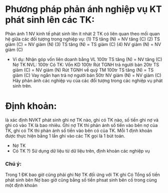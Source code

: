 # Phương pháp phản ánh nghiệp vụ KT phát sinh lên các TK:
Phản ánh 1 NV kinh tế phát sinh lên ít nhát 2 TK có liên quan theo mối quan hệ giữa các đối tượng trong nghiệp vụ:
(1) TS tăng (N) = NV tăng (C)
(2) TS giảm (C) = NV giảm (N)
(3) TS tăng (N) = TS giảm (C)
(4) NV giảm (N) = NV giảm (C)
- Ví dụ: 
Nhận góp vốn liên doanh bằng VL 100tr
	TS tăng (N) = NV tăng (C)
		Nợ TK NVL: 100tr
		Có TK: Vốn KD 100tr
Rút TGNH trả người bán 20tr
	TS giảm (C) = NV giảm (N)
Rút TGNH về quỹ TM 100tr 
	TS tăng (N) = TS giảm (C)
Vay ngắn hạn trả nợ người bán 50tr
	NV giảm (N) = NV giảm (C)
Hãy phản ảnh các nghiệp vụ của các đối tượng trong các nghiệp vụ phát sinh trên.

# Định khoản:
là xác định NVKT phát sinh ghi nợ TK nào, ghi có TK nào, số tiền ghi nợ và ghi có vào TK là bao nhiêu. Ghi nợ TK thì phản ánh số tiền vào bên nợ của TK, ghi có TK thì phản ánh số tiền vào bên có của TK. Mỗi 1 định khoản được thực hiện bằng 1 lần ghi vào các TK gọi là 1 bút toán.
- Nợ TK 
- Có TK
?) Sử dụng dữ liệu từ dữ liệu trên, định khoản các nghiệp vụ
### Chú ý:
Trong 1 ĐK bao giờ cũng phải ghi Nợ TK đối ứng với TK ghi Có
Tổng số tiền phát sinh bên Nợ bao giờ cũng bằng số tiền phsat sinh bên cố trong cùng một định khoản 
